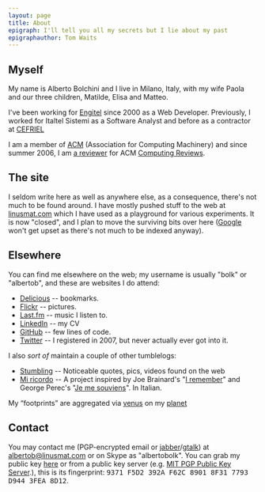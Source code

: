 ```yaml
---
layout: page
title: About
epigraph: I'll tell you all my secrets but I lie about my past
epigraphauthor: Tom Waits
---
```


## Myself

My name is Alberto Bolchini and I live in Milano, Italy, with my wife Paola and our three children, Matilde, Elisa and Matteo.

I've been working for [Engitel](http://www.engitel.com) since 2000 as a Web Developer.
Previously, I worked for Italtel Sistemi as a Software Analyst and before as a contractor at [CEFRIEL](http://www.cefriel.it)

I am a member of [ACM](http://www.acm.org) (Association for Computing Machinery) and since summer 2006, I am [a reviewer](http://www.reviews.com/browse/browse_reviewers.cfm?reviewer_id=123101) 
for ACM [Computing Reviews](http://www.reviews.com).


## The site

I seldom write here as well as anywhere else, as a consequence, there's not much to be found around.
I have mostly pushed stuff to the web at <a href="http://linusmat.com" title="yes, it's closed">linusmat.com</a> which I have used as a 
playground for various experiments. It is now "closed", and I plan to move the surviving bits over here 
(<a href="http://www.google.com/#q=site:linusmat.com&amp;fp=1">Google</a> won't get upset as there's not much 
to be indexed anyway). 

## Elsewhere

You can find me elsewhere on the web; my username is usually "bolk" or "albertob", and these are websites I do attend: 

* [Delicious](http://www.delicious.com/bolk) -- bookmarks.
* [Flickr](http://www.flickr.com/photos/albertob/) -- pictures.
* [Last.fm](http://last.fm/user/bolk) -- music I listen to.
* [LinkedIn](http://it.linkedin.com/in/albertobolchini) -- my CV
* [GitHub](http://github.com/bolk) -- few lines of code.
* [Twitter](http://twitter.com/albertob) -- I registered in 2007, but never actually ever got into it.

I also <em>sort of</em> maintain a couple of other tumblelogs:

* [Stumbling](http://stumbling.linusmat.com/) -- Noticeable quotes, pics, videos found on the web
* [Mi ricordo](http://miricordo.linusmat.com/) -- A project inspired by Joe Brainard's "[I remember](http://www.amazon.com/gp/product/1887123482?ie=UTF8&tag=linusmat-20&linkCode=as2&camp=1789&creative=9325&creativeASIN=1887123482)" and George Perec's "[Je me souviens](http://www.amazon.com/gp/product/2012354564?ie=UTF8&tag=linusmat-20&linkCode=as2&camp=1789&creative=9325&creativeASIN=2012354564)". In Italian.

My <q>footprints</q> are aggregated via [venus](http://intertwingly.net/code/venus/) on my [planet](http://planet.linusmat.com)

## Contact

You may contact me (PGP-encrypted email or [jabber](http://www.jabber.org/)/[gtalk](http://www.google.com/talk/)) at [albertob@linusmat.com](mailto:albertob@linusmat.com) or 
on Skype as "albertobolk". You can grab my public key <a href="/stuff/pubkey.asc">here</a> or from a public key server 
(e.g. [MIT PGP Public Key Server](http://pgp.mit.edu:11371/pks/lookup?search=albertob@linusmat.com&op=index).), this is
its fingerprint: <tt>9371 F5D2 392A F62C 8901  8F31 7793 D944 3FEA 8D12</tt>.